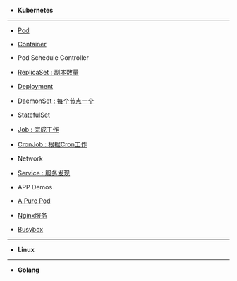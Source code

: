 <!-- docs/_sidebar.md -->

* **Kubernetes**
---
* [Pod](./notes/k8s/1BasicK8sObject/1Pod_V.md)
* [Container](./notes/k8s/1BasicK8sObject/2Container_V.md)
* Pod Schedule Controller
* [ReplicaSet : 副本数量](./notes/k8s/2Controllers/1ReplicaSet_V.md)
* [Deployment]()
* [DaemonSet : 每个节点一个](./notes/k8s/2Controllers/3DaemonSet_V.md)
* [StatefulSet]()
* [Job : 完成工作](./notes/k8s/2Controllers/5Job_V.md)
* [CronJob : 根据Cron工作](./notes/k8s/2Controllers/6CronJob_V.md)
* Network
* [Service : 服务发现](./notes/k8s/3Network/Service_V.md)

* APP Demos
* [A Pure Pod](./notes/k8s/9Apps/podDemo.md)
* [Nginx服务](./notes/k8s/9Apps/nginx_V.md)
* [Busybox](./notes/k8s/9Apps/busybox.md)

---
* **Linux**
---
* **Golang**